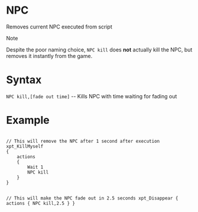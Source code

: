 # NPC
<p>Removes current NPC executed from script</p>

<div class="admonition note">
<p class="admonition-title">Note</p>
<p>Despite the poor naming choice, <code>NPC kill</code> does <b>not</b> actually kill the NPC, but removes it instantly from the game.</p>
</div>

<h1>Syntax</h1>
<p><code class="language-js">NPC kill,[fade out time]</code> -- Kills NPC with time waiting for fading out
<h1>Example</h1>
<pre><code class="language-js">
// This will remove the NPC after 1 second after execution
xpt_KillMyself
{
	actions
	{
		Wait 1
		NPC kill
	}
}

// This will make the NPC fade out in 2.5 seconds
xpt_Disappear
{
	actions
	{
		NPC kill,2.5
	}
}
</code></pre>